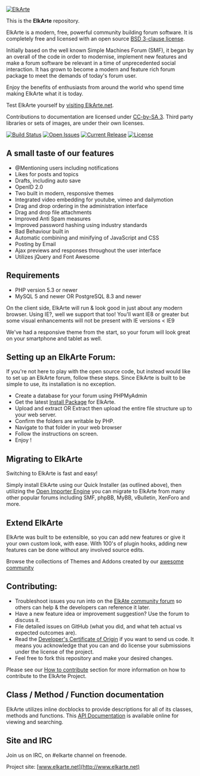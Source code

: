 [![ElkArte](https://raw.github.com/elkarte/Elkarte/master/themes/default/images/logo.png "ElkArte")](http://www.elkarte.net "ElkArte")

This is the **ElkArte** repository.

ElkArte is a modern, free, powerful community building forum software. It is completely free and licensed with an open source [BSD 3-clause license](http://www.opensource.org/licenses/BSD-3-Clause).

Initially based on the well known Simple Machines Forum (SMF), it began by an overall of the code in order to modernise, implement new features and make a forum software be relevant in a time of unprecedented social interaction. It has grown to become a modern and feature rich forum package to meet the demands of today's forum user.

Enjoy the benefits of enthusiasts from around the world who spend time making ElkArte what it is today.

Test ElkArte yourself by [visiting ElkArte.net](http://www.elkarte.net).

Contributions to documentation are licensed under [CC-by-SA 3](http://creativecommons.org/licenses/by-sa/3.0). Third party libraries or sets of images, are under their own licenses.

[![Build Status](http://img.shields.io/travis/joshuaadickerson/Elkarte2/master.svg?style=flat)](https://travis-ci.org/joshuaadickerson/Elkarte2)
[![Open Issues](http://img.shields.io/github/issues/elkarte/Elkarte.svg?style=flat)](https://github.com/elkarte/Elkarte/issues)
[![Current Release](https://img.shields.io/github/release/elkarte/ElkArte.svg?style=flat)](https://github.com/elkarte/ElkArte/releases)
[![License](http://img.shields.io/badge/License-BSD-green.svg?style=flat)](http://opensource.org/licenses/BSD-3-Clause)

## A small taste of our features
* @Mentioning users including notifications
* Likes for posts and topics
* Drafts, including auto save
* OpenID 2.0
* Two built in modern, responsive themes
* Integrated video embedding for youtube, vimeo and dailymotion
* Drag and drop ordering in the administration interface
* Drag and drop file attachments
* Improved Anti Spam measures
* Improved password hashing using industry standards
* Bad Behaviour built in
* Automatic combining and minifying of JavaScript and CSS
* Posting by Email
* Ajax previews and responses throughout the user interface
* Utilizes jQuery and Font Awesome

## Requirements

* PHP version 5.3 or newer
* MySQL 5 and newer OR PostgreSQL 8.3 and newer

On the client side, ElkArte will run & look good in just about any modern browser.  Using IE?, well we support that too! You'll want IE8 or greater but some visual enhancements will not be present with IE versions < IE9

We've had a responsive theme from the start, so your forum will look great on your smartphone and tablet as well.

## Setting up an ElkArte Forum:

If you're not here to play with the open source code, but instead would like to set up an ElkArte forum, follow these steps.  Since ElkArte is built to be simple to use, its installation is no exception.

* Create a database for your forum using PHPMyAdmin
* Get the latest [Install Package](https://github.com/elkarte/Elkarte/releases) for ElkArte.
* Upload and extract OR Extract then upload the entire file structure up to your web server.
* Confirm the folders are writable by PHP.
* Navigate to that folder in your web browser
* Follow the instructions on screen.
* Enjoy !

## Migrating to ElkArte

Switching to ElkArte is fast and easy!

Simply install ElkArte using our Quick Installer (as outlined above), then utilizing the [Open Importer Engine](https://github.com/OpenImporter/openimporter) you can migrate to ElkArte from many other popular forums including SMF, phpBB, MyBB, vBulletin, XenForo and more.

## Extend ElkArte

ElkArte was built to be extensible, so you can add new features or give it your own custom look, with ease. With 100's of plugin hooks, adding new features can be done without any involved source edits.

Browse the collections of Themes and Addons created by our [awesome community](http://www.elkarte.net/community)

## Contributing:

* Troubleshoot issues you run into on the [ElkAte community forum](http://www.elkarte.net) so others can help & the developers can reference it later.
* Have a new feature idea or improvement suggestion? Use the forum to discuss it.
* File detailed issues on GitHub (what you did, and what teh actual vs expected outcomes are).
* Read the [Developer's Certificate of Origin](https://github.com/elkarte/Elkarte/blob/master/DCO.txt) if you want to send us code. It means you acknowledge that you can and do license your submissions under the license of the project.
* Feel free to fork this repository and make your desired changes.

Please see our [How to contribute](https://github.com/elkarte/Elkarte/blob/master/CONTRIBUTING.md) section for more information on how to contribute to the ElkArte Project.

## Class / Method / Function documentation
ElkArte utilizes inline docblocks to provide descriptions for all of its classes, methods and functions.  This [API Documentation](http://elkarte.github.io/Doc/) is available online for viewing and searching.

## Site and IRC

Join us on IRC, on #elkarte channel on freenode.

Project site: [www.elkarte.net](http://www.elkarte.net)
